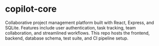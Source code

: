 # copilot-core
Collaborative project management platform built with React, Express, and SQLite. Features include user authentication, task tracking, team collaboration, and streamlined workflows. This repo hosts the frontend, backend, database schema, test suite, and CI pipeline setup.
